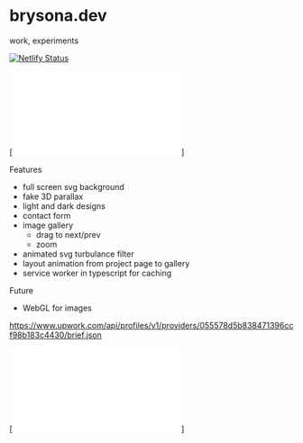 # brysona.dev
work, experiments

[![Netlify Status](https://api.netlify.com/api/v1/badges/332644c8-26a8-4f71-ae8c-8c8a9c3dce9c/deploy-status)](https://app.netlify.com/sites/cerulean-choux-149d28/deploys)

[![Blur Docs](ops/screens/blur/doc.md)]

Features

- full screen svg background
- fake 3D parallax
- light and dark designs
- contact form
- image gallery
  - drag to next/prev
  - zoom
- animated svg turbulance filter
- layout animation from project page to gallery
- service worker in typescript for caching

Future

- WebGL for images

https://www.upwork.com/api/profiles/v1/providers/055578d5b838471396ccf98b183c4430/brief.json

[![Ops Docs](ops/screens/blur/doc.md)]

